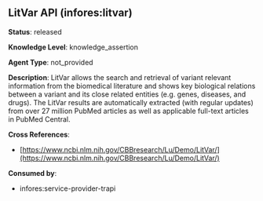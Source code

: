 [//]: # (DO NOT MANUALLY EDIT THIS FILE. IT IS GENERATED FROM A TEMPLATE.)

## LitVar API (infores:litvar)

**Status**: released
  
**Knowledge Level**: knowledge_assertion
  
**Agent Type**: not_provided

**Description**: LitVar allows the search and retrieval of variant relevant information from the biomedical literature and shows key biological relations between a variant and its close related entities (e.g. genes, diseases, and drugs). The LitVar results are automatically extracted (with regular updates) from over 27 million PubMed articles as well as applicable full-text articles in PubMed Central.

**Cross References**:

- [https://www.ncbi.nlm.nih.gov/CBBresearch/Lu/Demo/LitVar/](https://www.ncbi.nlm.nih.gov/CBBresearch/Lu/Demo/LitVar/)


**Consumed by**:

- infores:service-provider-trapi